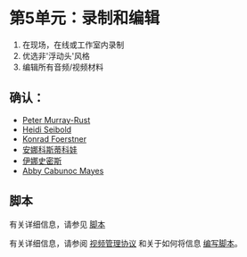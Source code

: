 # 第5单元：录制和编辑

1. 在现场，在线或工作室内录制 
2. 优选非'浮动头'风格 
3. 编辑所有音频/视频材料 

## 确认：

* [Peter Murray-Rust](https://twitter.com/petermurrayrust)
* [Heidi Seibold](https://twitter.com/HeidiBaya)
* [Konrad Foerstner](https://twitter.com/konradfoerstner)
* [安娜科斯蒂科娃](https://twitter.com/oxytheca)
* [伊娜史密斯](https://twitter.com/ismonet)
* [Abby Cabunoc Mayes](https://twitter.com/abbycabs)

## 脚本

有关详细信息，请参见 [脚本](script_intro.md)

有关详细信息，请参阅 [视频管理协议](https://github.com/OpenScienceMOOC/Module-5-Open-Research-Software-and-Open-Source/blob/master/production_toolkit/Video_management_protocol.md) 和关于如何将信息 [编写脚本](https://github.com/OpenScienceMOOC/Module-5-Open-Research-Software-and-Open-Source/blob/master/production_toolkit/Writing_a_script.md)。